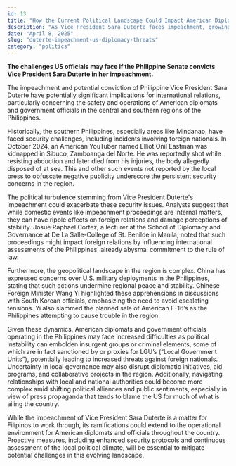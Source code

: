 ```yaml
---
id: 13
title: "How the Current Political Landscape Could Impact American Diplomatic Endeavors in the Philippines"
description: "As Vice President Sara Duterte faces impeachment, growing unrest in Mindanao and rising anti-American sentiment raise urgent concerns for U.S. diplomats. This article explores how domestic political turmoil may ripple across diplomatic relations, regional security, and American operations in the Philippines."
date: "April 8, 2025"
slug: "duterte-impeachment-us-diplomacy-threats"
category: "politics"
---
```


**The challenges US officials may face if the Philippine Senate convicts Vice President Sara Duterte in her impeachment.**

The impeachment and potential conviction of Philippine Vice President Sara Duterte have potentially significant implications for international relations, particularly concerning the safety and operations of American diplomats and government officials in the central and southern regions of the Philippines.

Historically, the southern Philippines, especially areas like Mindanao, have faced security challenges, including incidents involving foreign nationals. In October 2024, an American YouTuber named Elliot Onil Eastman was kidnapped in Sibuco, Zamboanga del Norte. He was reportedly shot while resisting abduction and later died from his injuries, the body allegedly disposed of at sea. This and other such events not reported by the local press to obfuscate negative publicity underscore the persistent security concerns in the region.

The political turbulence stemming from Vice President Duterte's impeachment could exacerbate these security issues. Analysts suggest that while domestic events like impeachment proceedings are internal matters, they can have ripple effects on foreign relations and damage perceptions of stability. Josue Raphael Cortez, a lecturer at the School of Diplomacy and Governance at De La Salle-College of St. Benilde in Manila, noted that such proceedings might impact foreign relations by influencing international assessments of the Philippines' already abysmal commitment to the rule of law.

Furthermore, the geopolitical landscape in the region is complex. China has expressed concerns over U.S. military deployments in the Philippines, stating that such actions undermine regional peace and stability. Chinese Foreign Minister Wang Yi highlighted these apprehensions in discussions with South Korean officials, emphasizing the need to avoid escalating tensions. Yi also slammed the planned sale of American F-16’s as the Philippines attempting to cause trouble in the region.

Given these dynamics, American diplomats and government officials operating in the Philippines may face increased difficulties as political instability can embolden insurgent groups or criminal elements, some of which are in fact sanctioned by or proxies for LGU’s (“Local Government Units”), potentially leading to increased threats against foreign nationals. Uncertainty in local governance may also disrupt diplomatic initiatives, aid programs, and collaborative projects in the region. Additionally, navigating relationships with local and national authorities could become more complex amid shifting political alliances and public sentiments, especially in view of press propaganda that tends to blame the US for much of what is ailing the country.

While the impeachment of Vice President Sara Duterte is a matter for Filipinos to work through, its ramifications could extend to the operational environment for American diplomats and officials throughout the country. Proactive measures, including enhanced security protocols and continuous assessment of the local political climate, will be essential to mitigate potential challenges in this evolving landscape.
